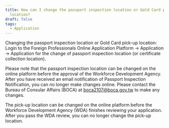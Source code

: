 ```yaml
---
title: How can I change the passport inspection location or Gold Card pick-up
  location?
draft: false
tags:
  - Application
---
```

Changing the passport inspection location or Gold Card pick-up location: Login to the Foreign Professionals Online Application Platform → Application → Application for the change of passport inspection location (or certificate collection location).


Please note that the passport inspection location can be changed on the online platform before the approval of the Workforce Development Agency. After you have received an email notification of Passport Inspection Notification, you can no longer make changes online. Please contact the Bureau of Consular Affairs (BOCA) at boca2107@boca.gov.tw to make any changes.

The pick-up location can be changed on the online platform before the Workforce Development Agency (WDA) finishes reviewing your application. After you pass the WDA review, you can no longer change the pick-up location.